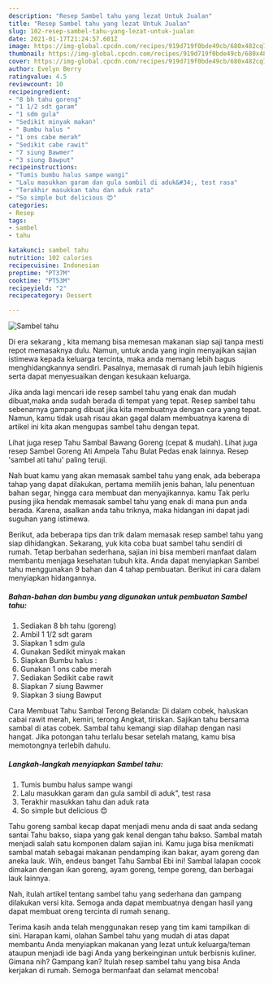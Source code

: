 ```yaml
---
description: "Resep Sambel tahu yang lezat Untuk Jualan"
title: "Resep Sambel tahu yang lezat Untuk Jualan"
slug: 102-resep-sambel-tahu-yang-lezat-untuk-jualan
date: 2021-01-17T21:24:57.601Z
image: https://img-global.cpcdn.com/recipes/919d719f0bde49cb/680x482cq70/sambel-tahu-foto-resep-utama.jpg
thumbnail: https://img-global.cpcdn.com/recipes/919d719f0bde49cb/680x482cq70/sambel-tahu-foto-resep-utama.jpg
cover: https://img-global.cpcdn.com/recipes/919d719f0bde49cb/680x482cq70/sambel-tahu-foto-resep-utama.jpg
author: Evelyn Berry
ratingvalue: 4.5
reviewcount: 10
recipeingredient:
- "8 bh tahu goreng"
- "1 1/2 sdt garam"
- "1 sdm gula"
- "Sedikit minyak makan"
- " Bumbu halus "
- "1 ons cabe merah"
- "Sedikit cabe rawit"
- "7 siung Bawmer"
- "3 siung Bawput"
recipeinstructions:
- "Tumis bumbu halus sampe wangi"
- "Lalu masukkan garam dan gula sambil di aduk&#34;, test rasa"
- "Terakhir masukkan tahu dan aduk rata"
- "So simple but delicious 😍"
categories:
- Resep
tags:
- sambel
- tahu

katakunci: sambel tahu 
nutrition: 102 calories
recipecuisine: Indonesian
preptime: "PT37M"
cooktime: "PT53M"
recipeyield: "2"
recipecategory: Dessert

---
```



![Sambel tahu](https://img-global.cpcdn.com/recipes/919d719f0bde49cb/680x482cq70/sambel-tahu-foto-resep-utama.jpg)

Di era  sekarang , kita memang bisa memesan makanan siap saji tanpa mesti repot memasaknya dulu. Namun, untuk anda yang ingin menyajikan sajian istimewa kepada keluarga tercinta, maka anda memang lebih bagus menghidangkannya sendiri. Pasalnya, memasak di rumah jauh lebih higienis serta dapat menyesuaikan dengan kesukaan keluarga.

Jika anda lagi mencari ide resep sambel tahu yang enak dan mudah dibuat,maka anda sudah berada di tempat yang tepat. Resep sambel tahu  sebenarnya gampang dibuat jika kita membuatnya dengan cara yang tepat. Namun, kamu tidak usah risau akan gagal dalam membuatnya 
karena di artikel ini kita akan mengupas sambel tahu dengan tepat.  

Lihat juga resep Tahu Sambal Bawang Goreng (cepat &amp; mudah). Lihat juga resep Sambel Goreng Ati Ampela Tahu Bulat Pedas enak lainnya. Resep &#39;sambel ati tahu&#39; paling teruji.

Nah buat kamu yang akan memasak sambel tahu yang enak, ada beberapa tahap yang dapat dilakukan, pertama memilih jenis bahan, lalu penentuan bahan segar, hingga cara membuat dan menyajikannya. kamu Tak perlu pusing jika hendak memasak sambel tahu yang enak di mana pun anda berada. Karena, asalkan anda  tahu triknya, maka hidangan ini dapat jadi suguhan yang istimewa.

Berikut, ada beberapa tips dan trik dalam memasak resep sambel tahu yang siap dihidangkan. Sekarang, yuk kita coba buat sambel tahu sendiri di rumah. Tetap berbahan sederhana, sajian ini bisa memberi manfaat dalam membantu menjaga kesehatan tubuh kita. Anda dapat menyiapkan Sambel tahu menggunakan 9 bahan dan 4 tahap pembuatan. Berikut ini cara dalam menyiapkan hidangannya.

<!--inarticleads1-->

##### Bahan-bahan dan bumbu yang digunakan untuk pembuatan Sambel tahu:

1. Sediakan 8 bh tahu (goreng)
1. Ambil 1 1/2 sdt garam
1. Siapkan 1 sdm gula
1. Gunakan Sedikit minyak makan
1. Siapkan  Bumbu halus :
1. Gunakan 1 ons cabe merah
1. Sediakan Sedikit cabe rawit
1. Siapkan 7 siung Bawmer
1. Siapkan 3 siung Bawput


Cara Membuat Tahu Sambal Terong Belanda: Di dalam cobek, haluskan cabai rawit merah, kemiri, terong Angkat, tiriskan. Sajikan tahu bersama sambal di atas cobek. Sambal tahu kemangi siap dilahap dengan nasi hangat. Jika potongan tahu terlalu besar setelah matang, kamu bisa memotongnya terlebih dahulu. 

<!--inarticleads2-->

##### Langkah-langkah menyiapkan Sambel tahu:

1. Tumis bumbu halus sampe wangi
1. Lalu masukkan garam dan gula sambil di aduk&#34;, test rasa
1. Terakhir masukkan tahu dan aduk rata
1. So simple but delicious 😍


Tahu goreng sambal kecap dapat menjadi menu anda di saat anda sedang santai Tahu bakso, siapa yang gak kenal dengan tahu bakso. Sambal matah menjadi salah satu komponen dalam sajian ini. Kamu juga bisa menikmati sambal matah sebagai makanan pendamping ikan bakar, ayam goreng dan aneka lauk. Wih, endeus banget Tahu Sambal Ebi ini! Sambal lalapan cocok dimakan dengan ikan goreng, ayam goreng, tempe goreng, dan berbagai lauk lainnya. 

Nah, itulah artikel tentang  sambel tahu  yang sederhana dan gampang dilakukan versi kita. Semoga anda dapat membuatnya dengan hasil yang dapat membuat oreng tercinta di rumah senang. 

Terima kasih anda telah menggunakan resep yang tim kami tampilkan di sini. Harapan kami, olahan  Sambel tahu yang mudah di atas dapat membantu Anda menyiapkan makanan yang lezat untuk keluarga/teman ataupun menjadi ide bagi Anda yang berkeinginan untuk berbisnis kuliner. Gimana nih? Gampang kan? Itulah resep sambel tahu yang bisa Anda kerjakan di rumah. Semoga bermanfaat dan selamat mencoba!

